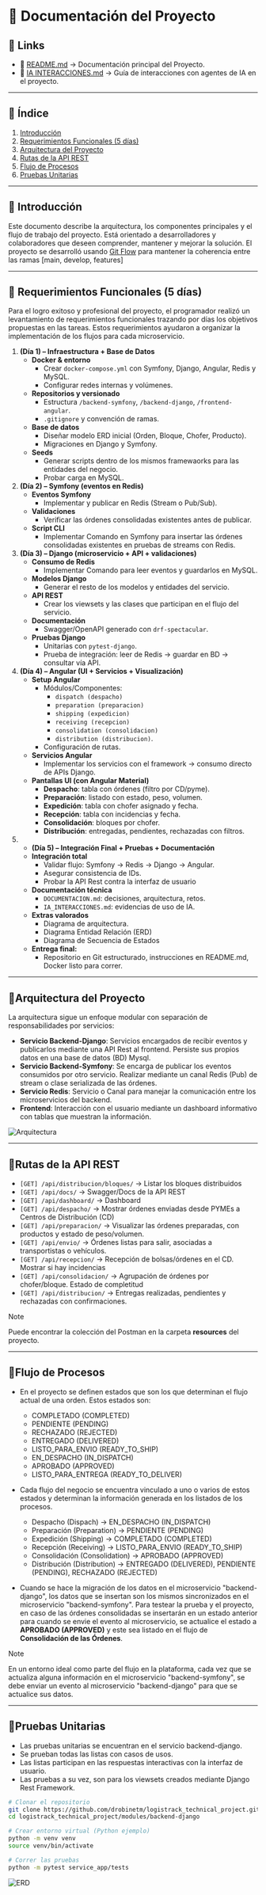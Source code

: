 # 📘 Documentación del Proyecto

## 🔗 Links

* 📄 [README.md](./README.md) → Documentación principal del Proyecto.
* 🤖 [IA INTERACCIONES.md](./IA_INTERACCIONES.md) → Guía de interacciones con agentes de IA en el proyecto.

---

## 📑 Índice

1. [Introducción](#-introducción)
2. [Requerimientos Funcionales (5 días)](#-requerimientos-funcionales-5-días)
3. [Arquitectura del Proyecto](#arquitectura-del-proyecto)  
4. [Rutas de la API REST](#rutas-de-la-api-rest)
5. [Flujo de Procesos](#flujo-de-procesos)  
6. [Pruebas Unitarias](#pruebas-unitarias)  

---

## 📖 Introducción


Este documento describe la arquitectura, los componentes principales y el flujo de trabajo del proyecto. Está orientado a desarrolladores y colaboradores que deseen comprender, mantener y mejorar la solución. El proyecto se desarrolló usando [Git Flow](https://www.atlassian.com/git/tutorials/comparing-workflows/gitflow-workflow) para mantener la coherencia entre las ramas [main, develop, features]

---

## 📌 Requerimientos Funcionales (5 días)

Para el logro exitoso y profesional del proyecto, el programador realizó un levantamiento de requerimientos funcionales trazando por días los objetivos propuestas en las tareas. Estos requerimientos ayudaron a organizar la implementación de los flujos para cada microservicio.

1. **(Día 1) – Infraestructura + Base de Datos**
    * **Docker & entorno**
        * Crear `docker-compose.yml` con Symfony, Django, Angular, Redis y MySQL.
        * Configurar redes internas y volúmenes.
    * **Repositorios y versionado**
        * Estructura `/backend-symfony`, `/backend-django`, `/frontend-angular`.
        * `.gitignore` y convención de ramas.
    * **Base de datos**
        * Diseñar modelo ERD inicial (Orden, Bloque, Chofer, Producto).
        * Migraciones en Django y Symfony.
    * **Seeds**
        * Generar scripts dentro de los mismos framewaorks para las entidades del negocio.
        * Probar carga en MySQL.
2. **(Día 2) – Symfony (eventos en Redis)**
    * **Eventos Symfony**
        * Implementar y publicar en Redis (Stream o Pub/Sub).
    * **Validaciones**
        * Verificar las órdenes consolidadas existentes antes de publicar.
    * **Script CLI**
        * Implementar Comando en Symfony para insertar las órdenes consolidadas existentes en pruebas de streams con Redis.
3. **(Día 3) – Django (microservicio + API + validaciones)**
    * **Consumo de Redis**
        * Implementar Comando para leer eventos y guardarlos en MySQL.
    * **Modelos Django**
        * Generar el resto de los modelos y entidades del servicio.
    * **API REST**
        * Crear los viewsets y las clases que participan en el flujo del servicio.
    * **Documentación**
        * Swagger/OpenAPI generado con `drf-spectacular`.
    * **Pruebas Django**
        * Unitarias con `pytest-django`.
        * Prueba de integración: leer de Redis → guardar en BD → consultar vía API.
4. **(Día 4) – Angular (UI + Servicios + Visualización)**
    * **Setup Angular**
        * Módulos/Componentes: 
            * `dispatch (despacho)`
            * `preparation (preparacion)`
            * `shipping (expedicion)`
            * `receiving (recepcion)`
            * `consolidation (consolidacion)`
            * `distribution (distribucion)`.
        * Configuración de rutas.
    * **Servicios Angular**
        * Implementar los servicios con el framework → consumo directo de APIs Django.
    * **Pantallas UI (con Angular Material)**
        * **Despacho**: tabla con órdenes (filtro por CD/pyme).
        * **Preparación**: listado con estado, peso, volumen.
        * **Expedición**: tabla con chofer asignado y fecha.
        * **Recepción**: tabla con incidencias y fecha.
        * **Consolidación**: bloques por chofer.
        * **Distribución**: entregadas, pendientes, rechazadas con filtros.
5. * **(Día 5) – Integración Final + Pruebas + Documentación**
    * **Integración total**
        * Validar flujo: Symfony → Redis → Django → Angular.
        * Asegurar consistencia de IDs.
        * Probar la API Rest contra la interfaz de usuario
    * **Documentación técnica**
        * `DOCUMENTACION.md`: decisiones, arquitectura, retos.
        * `IA_INTERACCIONES.md`: evidencias de uso de IA.
    * **Extras valorados**
        * Diagrama de arquitectura.
        * Diagrama Entidad Relación (ERD)
        * Diagrama de Secuencia de Estados
    * **Entrega final:**
        * Repositorio en Git estructurado, instrucciones en README.md, Docker listo para correr.

---

## 🔹Arquitectura del Proyecto

La arquitectura sigue un enfoque modular con separación de responsabilidades por servicios:

- **Servicio Backend-Django**: Servicios encargados de recibir eventos y publicarlos mediante una API Rest al frontend. Persiste sus propios datos en una base de datos (BD) Mysql.
- **Servicio Backend-Symfony**: Se encarga de publicar los eventos consumidos por otro servicio. Realizar mediante un canal Redis (Pub) de stream o clase serializada de las órdenes.
- **Servicio Redis**: Servicio o Canal para manejar la comunicación entre los microservicios del backend.
- **Frontend**: Interacción con el usuario mediante un dashboard informativo con tablas que muestran la información.

![Arquitectura](resources/architecture%20diagram.png)

---

## 🔹Rutas de la API REST

* `[GET] /api/distribucion/bloques/` →  Listar los bloques distribuidos
* `[GET] /api/docs/` →  Swagger/Docs de la API REST
* `[GET] /api/dashboard/` → Dashboard
* `[GET] /api/despacho/` → Mostrar órdenes enviadas desde PYMEs a Centros de Distribución (CD)
* `[GET] /api/preparacion/` → Visualizar las órdenes preparadas, con productos y estado de peso/volumen.
* `[GET] /api/envio/` → Órdenes listas para salir, asociadas a transportistas o vehículos.
* `[GET] /api/recepcion/` → Recepción de bolsas/órdenes en el CD. Mostrar si hay incidencias
* `[GET] /api/consolidacion/` → Agrupación de órdenes por chofer/bloque. Estado de completitud
* `[GET] /api/distribucion/` → Entregas realizadas, pendientes y rechazadas con confirmaciones.

> [!NOTE] 
> Puede encontrar la colección del Postman en la carpeta **resources** del proyecto.

---

## 🔹Flujo de Procesos

- En el proyecto se definen estados que son los que determinan el flujo actual de una orden. Estos estados son:

    * COMPLETADO (COMPLETED)
    * PENDIENTE (PENDING)
    * RECHAZADO (REJECTED)
    * ENTREGADO (DELIVERED)
    * LISTO_PARA_ENVIO (READY_TO_SHIP)
    * EN_DESPACHO (IN_DISPATCH)
    * APROBADO (APPROVED)
    * LISTO_PARA_ENTREGA (READY_TO_DELIVER)

- Cada flujo del negocio se encuentra vinculado a uno o varios de estos estados y determinan la información generada en los listados de los procesos.

    * Despacho (Dispach) → EN_DESPACHO (IN_DISPATCH)
    * Preparación (Preparation) → PENDIENTE (PENDING)
    * Expedición (Shipping) → COMPLETADO (COMPLETED)
    * Recepción (Receiving) → LISTO_PARA_ENVIO (READY_TO_SHIP)
    * Consolidación (Consolidation) → APROBADO (APPROVED)
    * Distribución (Distribution) → ENTREGADO (DELIVERED), PENDIENTE (PENDING), RECHAZADO (REJECTED)

- Cuando se hace la migración de los datos en el microservicio "backend-django", los datos que se insertan son los mismos sincronizados en el microservicio "backend-symfony". Para testear la prueba y el proyecto, en caso de las órdenes consolidadas se insertarán en un estado anterior para cuando se envie el evento al microservicio, se actualice el estado a **APROBADO (APPROVED)** y este sea listado en el flujo de **Consolidación de las Órdenes**.

> [!NOTE] 
> En un entorno ideal como parte del flujo en la plataforma, cada vez que se actualiza alguna información en el microservicio "backend-symfony", se debe enviar un evento al microservicio "backend-django" para que se actualice sus datos.

---

## 🔹Pruebas Unitarias

- Las pruebas unitarias se encuentran en el servicio backend-django.
- Se prueban todas las listas con casos de usos.
- Las listas participan en las respuestas interactivas con la interfaz de usuario.
- Las pruebas a su vez, son para los viewsets creados mediante Django Rest Framework.

```bash
# Clonar el repositorio
git clone https://github.com/drobinetm/logistrack_technical_project.git
cd logistrack_technical_project/modules/backend-django

# Crear entorno virtual (Python ejemplo)
python -m venv venv
source venv/bin/activate

# Correr las pruebas
python -m pytest service_app/tests
```

![ERD](resources/unit_tests.png)